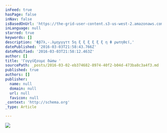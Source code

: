 ```yaml
---
inFeed: true
hasPage: false
inNav: false
isBasedOnUrl: 'https://the-grid-user-content.s3-us-west-2.amazonaws.com/ee7a721e-0018-4c7c-ae47-b980b52bbef4.png'
inLanguage: null
starred: true
keywords: []
description: 'Φβ7λ,-.λμηγγγττ 5η ξ ξ ξ ξ ξ ξ η Φ ρωτηθεί,'
datePublished: '2016-03-03T21:58:43.766Z'
dateModified: '2016-03-03T21:58:12.463Z'
author: []
title: 'Γογγύξουμε δώσω '
sourcePath: _posts/2016-03-02-eb374682-8974-40f2-b04d-473ba8c3a4f3.md
published: true
authors: []
publisher:
  name: null
  domain: null
  url: null
  favicon: null
_context: 'http://schema.org'
_type: Article

---
```

![](https://the-grid-user-content.s3-us-west-2.amazonaws.com/ee7a721e-0018-4c7c-ae47-b980b52bbef4.png)